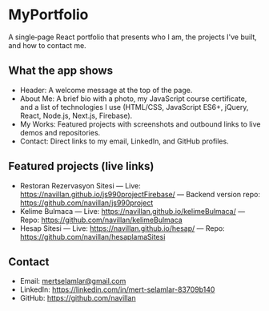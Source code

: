 
# MyPortfolio

A single‑page React portfolio that presents who I am, the projects I've built, and how to contact me.

## What the app shows

- Header: A welcome message at the top of the page.
- About Me: A brief bio with a photo, my JavaScript course certificate, and a list of technologies I use (HTML/CSS, JavaScript ES6+, jQuery, React, Node.js, Next.js, Firebase).
- My Works: Featured projects with screenshots and outbound links to live demos and repositories.
- Contact: Direct links to my email, LinkedIn, and GitHub profiles.

## Featured projects (live links)

- Restoran Rezervasyon Sitesi — Live: https://navillan.github.io/js990projectFirebase/ — Backend version repo: https://github.com/navillan/js990project
- Kelime Bulmaca — Live: https://navillan.github.io/kelimeBulmaca/ — Repo: https://github.com/navillan/kelimeBulmaca
- Hesap Sitesi — Live: https://navillan.github.io/hesap/ — Repo: https://github.com/navillan/hesaplamaSitesi

## Contact

- Email: mertselamlar@gmail.com
- LinkedIn: https://linkedin.com/in/mert-selamlar-83709b140
- GitHub: https://github.com/navillan
